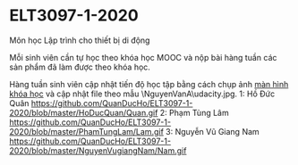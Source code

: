 # ELT3097-1-2020
Môn học Lập trình cho thiết bị di động

Mỗi sinh viên cần tự học theo khóa học MOOC và nộp bài hàng tuần các sản phẩm đã làm được theo khóa học.

Hàng tuần sinh viên cập nhật tiến độ học tập bằng cách chụp ảnh [màn hình khóa học](https://classroom.udacity.com/courses/ud851) và cập nhật file theo mẫu \NguyenVanA\udacity.jpg.
1: Hồ Đức Quân https://github.com/QuanDucHo/ELT3097-1-2020/blob/master/HoDucQuan/Quan.gif
2: Phạm Tùng Lâm https://github.com/QuanDucHo/ELT3097-1-2020/blob/master/PhamTungLam/Lam.gif
3: Nguyễn Vũ Giang Nam https://github.com/QuanDucHo/ELT3097-1-2020/blob/master/NguyenVugiangNam/Nam.gif
